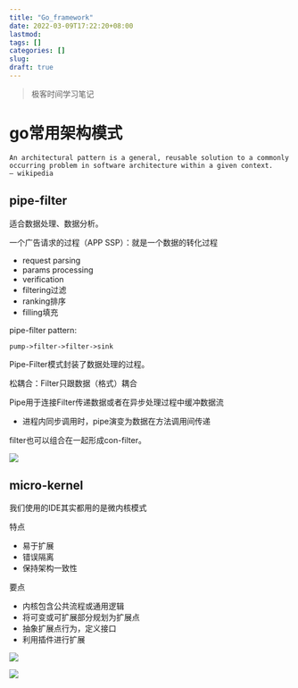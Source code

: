 ```yaml
---
title: "Go_framework"
date: 2022-03-09T17:22:20+08:00
lastmod:
tags: []
categories: []
slug:
draft: true
---
```

> 极客时间学习笔记
# go常用架构模式
```
An architectural pattern is a general, reusable solution to a commonly 
occurring problem in software architecture within a given context.
— wikipedia
```
## pipe-filter
适合数据处理、数据分析。

一个广告请求的过程（APP SSP）：就是一个数据的转化过程
- request parsing
- params processing
- verification
- filtering过滤
- ranking排序
- filling填充

pipe-filter pattern:
```
pump->filter->filter->sink
```
Pipe-Filter模式封装了数据处理的过程。

松耦合：Filter只跟数据（格式）耦合

Pipe用于连接Filter传递数据或者在异步处理过程中缓冲数据流
- 进程内同步调用时，pipe演变为数据在方法调用间传递 

filter也可以组合在一起形成con-filter。

![](https://raw.githubusercontent.com/QizhengZou/Image_hosting_rep/main/20220310092110.png)
## micro-kernel
我们使用的IDE其实都用的是微内核模式

特点
- 易于扩展
- 错误隔离
- 保持架构⼀致性

要点
- 内核包含公共流程或通⽤逻辑
- 将可变或可扩展部分规划为扩展点
- 抽象扩展点⾏为，定义接⼝
- 利⽤插件进⾏扩展

![](https://raw.githubusercontent.com/QizhengZou/Image_hosting_rep/main/20220310092659.png)

![](https://raw.githubusercontent.com/QizhengZou/Image_hosting_rep/main/20220310093012.png)
